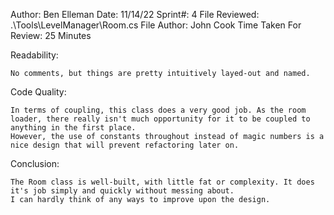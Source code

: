 ﻿Author: Ben Elleman
Date: 11/14/22
Sprint#: 4
File Reviewed: .\Tools\LevelManager\Room.cs
File Author: John Cook
Time Taken For Review: 25 Minutes

Readability:

	No comments, but things are pretty intuitively layed-out and named.


Code Quality:

	In terms of coupling, this class does a very good job. As the room loader, there really isn't much opportunity for it to be coupled to anything in the first place.
	However, the use of constants throughout instead of magic numbers is a nice design that will prevent refactoring later on.

Conclusion:

	The Room class is well-built, with little fat or complexity. It does it's job simply and quickly without messing about.
	I can hardly think of any ways to improve upon the design.

